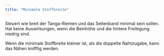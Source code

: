 ```yaml
---
title: "Minimale Stoffbreite"
---
```


Steuert wie breit der Tanga-Riemen und das Seitenband minimal sein sollen.
Hat keine Auswirkungen, wenn die Beinhöhe und die hintere Freilegung niedrig sind.

Wenn die minimale Stoffbreite kleiner ist, als die doppelte Nahtzugabe, kann das Nähen knifflig werden.
